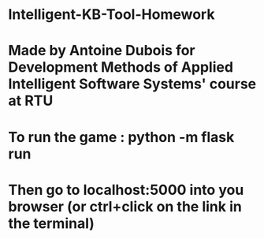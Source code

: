# Intelligent-KB-Tool-Homework

# Made by Antoine Dubois for Development Methods of Applied Intelligent Software Systems' course at RTU
# To run the game : python -m flask run
# Then go to localhost:5000 into you browser (or ctrl+click on the link in the terminal)
